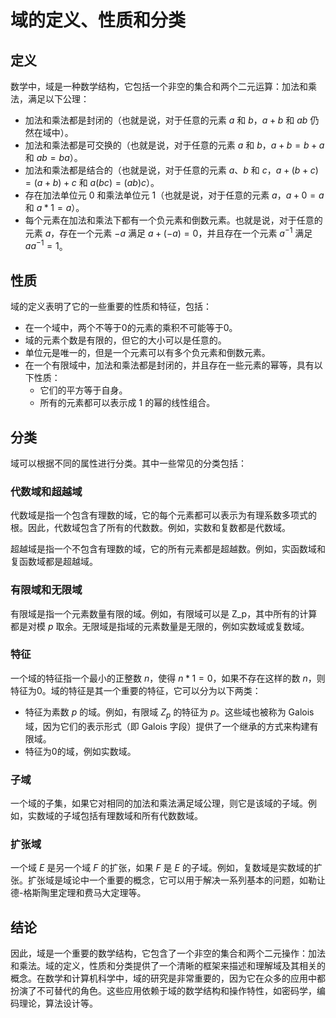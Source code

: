 # 域的定义、性质和分类

## 定义

数学中，域是一种数学结构，它包括一个非空的集合和两个二元运算：加法和乘法，满足以下公理：
- 加法和乘法都是封闭的（也就是说，对于任意的元素 $a$ 和 $b$，$a+b$ 和 $ab$ 仍然在域中）。
- 加法和乘法都是可交换的（也就是说，对于任意的元素 $a$ 和 $b$，$a+b=b+a$ 和 $ab=ba$）。
- 加法和乘法都是结合的（也就是说，对于任意的元素 $a$、$b$ 和 $c$，$a+(b+c)=(a+b)+c$ 和 $a(bc)=(ab)c$）。
- 存在加法单位元 $0$ 和乘法单位元 $1$（也就是说，对于任意的元素 $a$，$a+0=a$ 和 $a*1=a$）。
- 每个元素在加法和乘法下都有一个负元素和倒数元素。也就是说，对于任意的元素 $a$，存在一个元素 $-a$ 满足 $a+(-a)=0$，并且存在一个元素 $a^{-1}$ 满足 $aa^{-1}=1$。

## 性质

域的定义表明了它的一些重要的性质和特征，包括：
- 在一个域中，两个不等于0的元素的乘积不可能等于0。
- 域的元素个数是有限的，但它的大小可以是任意的。
- 单位元是唯一的，但是一个元素可以有多个负元素和倒数元素。
- 在一个有限域中，加法和乘法都是封闭的，并且存在一些元素的幂等，具有以下性质：
  - 它们的平方等于自身。
  - 所有的元素都可以表示成 $1$ 的幂的线性组合。

## 分类

域可以根据不同的属性进行分类。其中一些常见的分类包括：

### 代数域和超越域

代数域是指一个包含有理数的域，它的每个元素都可以表示为有理系数多项式的根。因此，代数域包含了所有的代数数。例如，实数和复数都是代数域。

超越域是指一个不包含有理数的域，它的所有元素都是超越数。例如，实函数域和复函数域都是超越域。

### 有限域和无限域

有限域是指一个元素数量有限的域。例如，有限域可以是 Z_p，其中所有的计算都是对模 $p$ 取余。无限域是指域的元素数量是无限的，例如实数域或复数域。

### 特征

一个域的特征指一个最小的正整数 $n$，使得 $n * 1 = 0$，如果不存在这样的数 $n$，则特征为0。域的特征是其一个重要的特征，它可以分为以下两类：
- 特征为素数 $p$ 的域。例如，有限域 $Z_p$ 的特征为 $p$。这些域也被称为 Galois 域，因为它们的表示形式（即 Galois 字段）提供了一个继承的方式来构建有限域。
- 特征为0的域，例如实数域。

### 子域

一个域的子集，如果它对相同的加法和乘法满足域公理，则它是该域的子域。例如，实数域的子域包括有理数域和所有代数数域。

### 扩张域

一个域 $E$ 是另一个域 $F$ 的扩张，如果 $F$ 是 $E$ 的子域。例如，复数域是实数域的扩张。扩张域是域论中一个重要的概念，它可以用于解决一系列基本的问题，如勒让德-格斯陶里定理和费马大定理等。

## 结论

因此，域是一个重要的数学结构，它包含了一个非空的集合和两个二元操作：加法和乘法。域的定义，性质和分类提供了一个清晰的框架来描述和理解域及其相关的概念。在数学和计算机科学中，域的研究是非常重要的，因为它在众多的应用中都扮演了不可替代的角色。这些应用依赖于域的数学结构和操作特性，如密码学，编码理论，算法设计等。